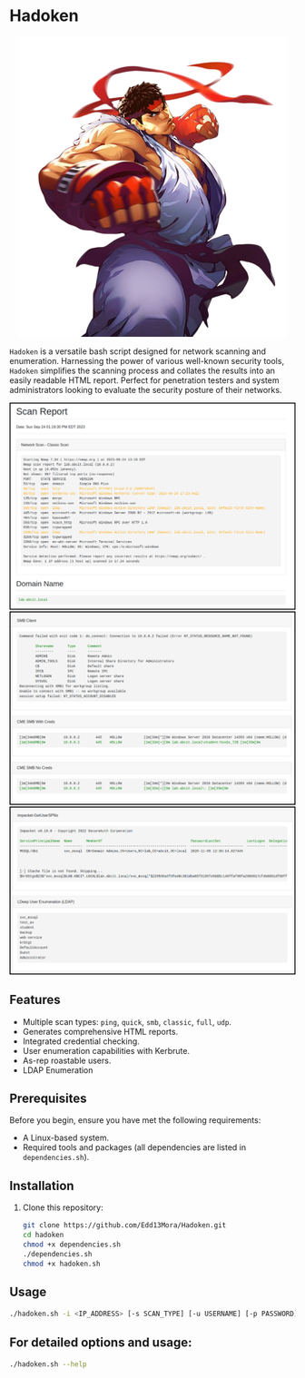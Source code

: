 # Hadoken
<p align="center">
  <img src="https://raw.githubusercontent.com/Edd13Mora/Hadoken/main/a22d71635456ea129dede0d4651bd553-removebg-preview.png">
</p>

`Hadoken` is a versatile bash script designed for network scanning and enumeration. Harnessing the power of various well-known security tools, `Hadoken` simplifies the scanning process and collates the results into an easily readable HTML report. Perfect for penetration testers and system administrators looking to evaluate the security posture of their networks.

![Banner or Screenshot](https://raw.githubusercontent.com/Edd13Mora/Hadoken/main/demo1.png)
![Banner or Screenshot](https://raw.githubusercontent.com/Edd13Mora/Hadoken/main/demo2.png)
![Banner or Screenshot](https://raw.githubusercontent.com/Edd13Mora/Hadoken/main/demo3.png)
## Features

- Multiple scan types: `ping`, `quick`, `smb`, `classic`, `full`, `udp`.
- Generates comprehensive HTML reports.
- Integrated credential checking.
- User enumeration capabilities with Kerbrute.
- As-rep roastable users.
- LDAP Enumeration

## Prerequisites

Before you begin, ensure you have met the following requirements:

- A Linux-based system.
- Required tools and packages (all dependencies are listed in `dependencies.sh`).

## Installation

1. Clone this repository:
   ```bash
   git clone https://github.com/Edd13Mora/Hadoken.git
   cd hadoken
   chmod +x dependencies.sh
   ./dependencies.sh
   chmod +x hadoken.sh
   ```
## Usage
```bash
./hadoken.sh -i <IP_ADDRESS> [-s SCAN_TYPE] [-u USERNAME] [-p PASSWORD]
```
## For detailed options and usage:
```bash
./hadoken.sh --help
```
